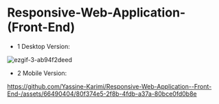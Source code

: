 # Responsive-Web-Application-(Front-End)

* 1 Desktop Version:

![ezgif-3-ab94f2deed](https://github.com/Yassine-Karimi/Responsive-Web-Application--Front-End-/assets/66490404/3cb00848-9b80-4f19-9dba-a044acdc0027)

* 2 Mobile Version:

https://github.com/Yassine-Karimi/Responsive-Web-Application--Front-End-/assets/66490404/80f374e5-2f8b-4fdb-a37a-80bce0fd0b8e


